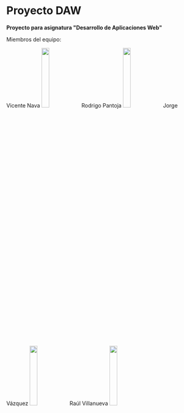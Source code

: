 # Proyecto DAW
<b align="center">Proyecto para asignatura "Desarrollo de Aplicaciones Web"</b><br>
<p>Miembros del equipo:</p>
Vicente Nava
<img  src="https://user-images.githubusercontent.com/61719874/131425578-1c248a85-5b81-40aa-ab50-a8e5a4cf4737.jpeg" width=20% height=20%>
Rodrigo Pantoja
<img  src="https://user-images.githubusercontent.com/61719874/131425597-af2166b4-2805-4933-ad01-5e77dc97dae5.jpeg" width=20% height=20%>
Jorge Vázquez
<img  src="https://user-images.githubusercontent.com/61719874/131424341-cbfe70eb-000c-4f1c-982a-73145dd2b054.jpeg" width=20% height=20%>
Raúl Villanueva
<img  src="https://user-images.githubusercontent.com/61719874/131425451-1270b772-4fdd-47b6-8a5c-095991f3a857.jpeg" width=20% height=20%>
